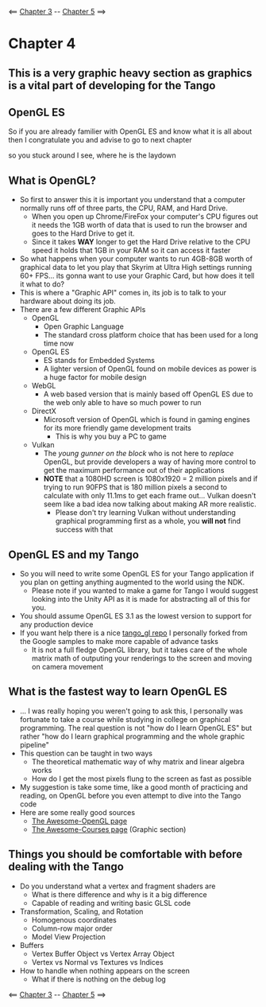 <== [Chapter 3](https://github.com/sjfricke/Tango-C-NDK-Tutorial/blob/master/Chapter_03.md) -- [Chapter 5](https://github.com/sjfricke/Tango-C-NDK-Tutorial/blob/master/Chapter_05.md) ==>


# Chapter 4

This is a very graphic heavy section as graphics is a vital part of developing for the Tango
--------

## OpenGL ES

So if you are already familier with OpenGL ES and know what it is all about then I congratulate you and advise to go to next chapter

so you stuck around I see, where he is the laydown

## What is OpenGL?
* So first to answer this it is important you understand that a computer normally runs off of three parts, the CPU, RAM, and Hard Drive.
    * When you open up Chrome/FireFox your computer's CPU figures out it needs the 1GB worth of data that is used to run the browser and goes to the Hard Drive to get it.
    * Since it takes **WAY** longer to get the Hard Drive relative  to the CPU speed it holds that 1GB in your RAM so it can access it faster
* So what happens when your computer wants to run 4GB-8GB worth of graphical data to let you play that Skyrim at Ultra High settings running 60+ FPS... its gonna want to use your Graphic Card, but how does it tell it what to do?
* This is where a "Graphic API" comes in, its job is to talk to your hardware about doing its job.
* There are a few different Graphic APIs
    * OpenGL
        * Open Graphic Language
        * The standard cross platform choice that has been used for a long time now
    * OpenGL ES
        * ES stands for Embedded Systems
        * A lighter version of OpenGL found on mobile devices as power is a huge factor for mobile design
    * WebGL
        * A web based version  that is mainly based off OpenGL ES due to the web only able to have so much power to run
    * DirectX
        * Microsoft version of OpenGL which is found in gaming engines for its more friendly game development traits
            * This is why you buy a PC to game
    * Vulkan
        * The *young gunner on the block* who is not here to *replace* OpenGL, but provide developers a way of having more control to get the maximum performance out of their applications
        * **NOTE** that a 1080HD screen is 1080x1920 = 2 million pixels and if trying to run 90FPS that is 180 million pixels a second to calculate with only 11.1ms to get each frame out... Vulkan doesn't seem like a bad idea now talking about making AR more realistic.
            * Please don't try learning Vulkan without understanding graphical programming first as a whole, you **will not** find success with that

## OpenGL ES and my Tango
* So you will need to write some OpenGL ES for your Tango application  if you plan on getting anything augmented to the world using the NDK.
    * Please note if you wanted to make a game for Tango I would suggest looking into the Unity API as it is made for abstracting all of this for you.
* You should assume OpenGL ES 3.1 as the lowest version to support for any production device
* If you want help there is a nice [tango_gl repo](https://github.com/sjfricke/tango_gl) I personally forked from the Google samples to make more capable of advance tasks
    * It is not a full fledge OpenGL library, but it takes care of the whole matrix math of outputing your renderings to the screen and moving on camera movement

## What is the fastest way to learn OpenGL ES
* ... I was really hoping you weren't going to ask this, I personally was fortunate to take a course while studying in college on graphical programming. The real question is not "how do I learn OpenGL ES" but rather "how do I learn graphical programming and the whole graphic pipeline"
* This question can be taught in two ways
    * The theoretical mathematic  way of why matrix and linear algebra works
    * How do I get the most pixels flung to the screen as fast as possible
* My suggestion is take some time, like a good month of practicing and reading, on OpenGL before you even attempt to dive into the Tango code
* Here are some really good sources
    * [The Awesome-OpenGL page](https://github.com/eug/awesome-opengl)
    * [The Awesome-Courses page](https://github.com/prakhar1989/awesome-courses#computer-graphics) (Graphic section)

## Things you should be comfortable with before dealing with the Tango
* Do you understand what a vertex and fragment shaders are
    * What is there difference and why is it a big difference
    * Capable of reading and writing basic GLSL code
* Transformation, Scaling, and Rotation
    * Homogenous coordinates
    * Column-row major order
    * Model View Projection
* Buffers
    * Vertex Buffer Object vs Vertex Array Object
    * Vertex vs Normal vs Textures vs Indices
* How to handle when nothing appears on the screen
    * What if there is nothing on the debug log
    
<== [Chapter 3](https://github.com/sjfricke/Tango-C-NDK-Tutorial/blob/master/Chapter_03.md) -- [Chapter 5](https://github.com/sjfricke/Tango-C-NDK-Tutorial/blob/master/Chapter_05.md) ==>
